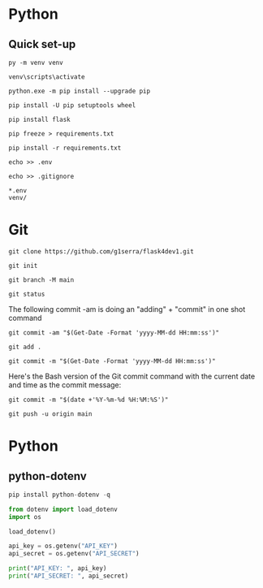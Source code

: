 # Python
## Quick set-up
```
py -m venv venv
```
```
venv\scripts\activate
```
```
python.exe -m pip install --upgrade pip
```
```
pip install -U pip setuptools wheel
```
```
pip install flask
```
```
pip freeze > requirements.txt
```
```
pip install -r requirements.txt
```
```
echo >> .env
```
```
echo >> .gitignore
```
```
*.env
venv/
```
# Git
```
git clone https://github.com/g1serra/flask4dev1.git
```
```
git init
```
```
git branch -M main
```
```
git status
```
The following commit -am is doing an "adding" + "commit" in one shot command  
```
git commit -am "$(Get-Date -Format 'yyyy-MM-dd HH:mm:ss')"
```
```
git add .
```
```
git commit -m "$(Get-Date -Format 'yyyy-MM-dd HH:mm:ss')"
```
Here's the Bash version of the Git commit command with the current date and time as the commit message:
```
git commit -m "$(date +'%Y-%m-%d %H:%M:%S')"
```
```
git push -u origin main
```
# Python
## python-dotenv
```python
pip install python-dotenv -q
```
```python
from dotenv import load_dotenv
import os

load_dotenv()

api_key = os.getenv("API_KEY")
api_secret = os.getenv("API_SECRET")

print("API_KEY: ", api_key)
print("API_SECRET: ", api_secret)
```
